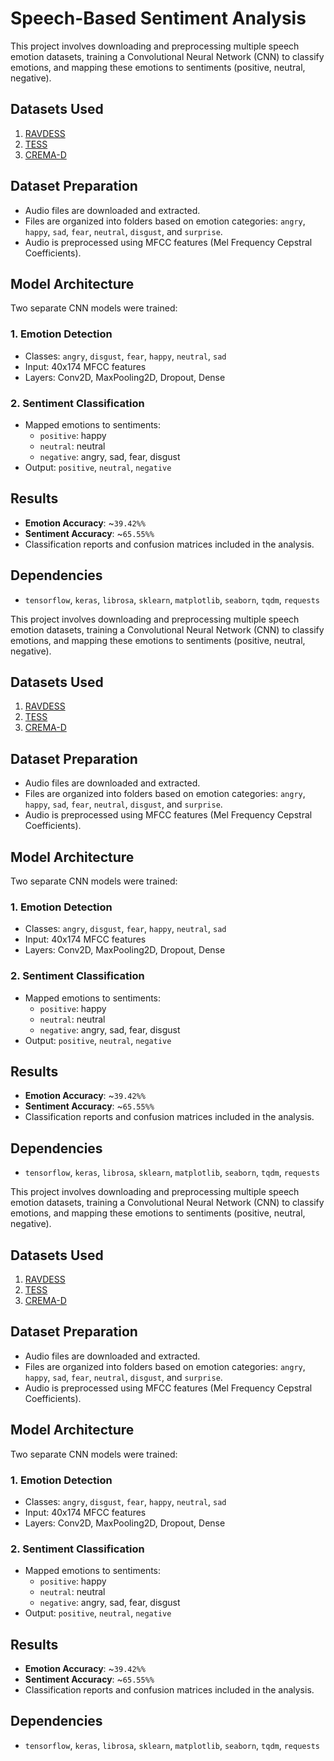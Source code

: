 # Speech-Based Sentiment Analysis

This project involves downloading and preprocessing multiple speech emotion datasets, training a Convolutional Neural Network (CNN) to classify emotions, and mapping these emotions to sentiments (positive, neutral, negative).

## Datasets Used

1. [RAVDESS](https://zenodo.org/record/1188976)
2. [TESS](https://www.kaggle.com/datasets/ejlok1/toronto-emotional-speech-set-tess)
3. [CREMA-D](https://www.kaggle.com/datasets/ejlok1/cremad)

## Dataset Preparation

- Audio files are downloaded and extracted.
- Files are organized into folders based on emotion categories: `angry`, `happy`, `sad`, `fear`, `neutral`, `disgust`, and `surprise`.
- Audio is preprocessed using MFCC features (Mel Frequency Cepstral Coefficients).

## Model Architecture

Two separate CNN models were trained:

### 1. Emotion Detection
- Classes: `angry`, `disgust`, `fear`, `happy`, `neutral`, `sad`
- Input: 40x174 MFCC features
- Layers: Conv2D, MaxPooling2D, Dropout, Dense

### 2. Sentiment Classification
- Mapped emotions to sentiments:
  - `positive`: happy
  - `neutral`: neutral
  - `negative`: angry, sad, fear, disgust
- Output: `positive`, `neutral`, `negative`

## Results

- **Emotion Accuracy**: ~`39.42%%`
- **Sentiment Accuracy**: ~`65.55%%`
- Classification reports and confusion matrices included in the analysis.

## Dependencies

- `tensorflow`, `keras`, `librosa`, `sklearn`, `matplotlib`, `seaborn`, `tqdm`, `requests`


This project involves downloading and preprocessing multiple speech emotion datasets, training a Convolutional Neural Network (CNN) to classify emotions, and mapping these emotions to sentiments (positive, neutral, negative).

## Datasets Used

1. [RAVDESS](https://zenodo.org/record/1188976)
2. [TESS](https://www.kaggle.com/datasets/ejlok1/toronto-emotional-speech-set-tess)
3. [CREMA-D](https://www.kaggle.com/datasets/ejlok1/cremad)

## Dataset Preparation

- Audio files are downloaded and extracted.
- Files are organized into folders based on emotion categories: `angry`, `happy`, `sad`, `fear`, `neutral`, `disgust`, and `surprise`.
- Audio is preprocessed using MFCC features (Mel Frequency Cepstral Coefficients).

## Model Architecture

Two separate CNN models were trained:

### 1. Emotion Detection
- Classes: `angry`, `disgust`, `fear`, `happy`, `neutral`, `sad`
- Input: 40x174 MFCC features
- Layers: Conv2D, MaxPooling2D, Dropout, Dense

### 2. Sentiment Classification
- Mapped emotions to sentiments:
  - `positive`: happy
  - `neutral`: neutral
  - `negative`: angry, sad, fear, disgust
- Output: `positive`, `neutral`, `negative`

## Results

- **Emotion Accuracy**: ~`39.42%%`
- **Sentiment Accuracy**: ~`65.55%%`
- Classification reports and confusion matrices included in the analysis.

## Dependencies

- `tensorflow`, `keras`, `librosa`, `sklearn`, `matplotlib`, `seaborn`, `tqdm`, `requests`


This project involves downloading and preprocessing multiple speech emotion datasets, training a Convolutional Neural Network (CNN) to classify emotions, and mapping these emotions to sentiments (positive, neutral, negative).

## Datasets Used

1. [RAVDESS](https://zenodo.org/record/1188976)
2. [TESS](https://www.kaggle.com/datasets/ejlok1/toronto-emotional-speech-set-tess)
3. [CREMA-D](https://www.kaggle.com/datasets/ejlok1/cremad)

## Dataset Preparation

- Audio files are downloaded and extracted.
- Files are organized into folders based on emotion categories: `angry`, `happy`, `sad`, `fear`, `neutral`, `disgust`, and `surprise`.
- Audio is preprocessed using MFCC features (Mel Frequency Cepstral Coefficients).

## Model Architecture

Two separate CNN models were trained:

### 1. Emotion Detection
- Classes: `angry`, `disgust`, `fear`, `happy`, `neutral`, `sad`
- Input: 40x174 MFCC features
- Layers: Conv2D, MaxPooling2D, Dropout, Dense

### 2. Sentiment Classification
- Mapped emotions to sentiments:
  - `positive`: happy
  - `neutral`: neutral
  - `negative`: angry, sad, fear, disgust
- Output: `positive`, `neutral`, `negative`

## Results

- **Emotion Accuracy**: ~`39.42%%`
- **Sentiment Accuracy**: ~`65.55%%`
- Classification reports and confusion matrices included in the analysis.

## Dependencies

- `tensorflow`, `keras`, `librosa`, `sklearn`, `matplotlib`, `seaborn`, `tqdm`, `requests`
